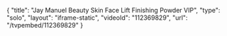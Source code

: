 {
    "title": "Jay Manuel Beauty Skin Face Lift Finishing Powder  VIP",
    "type": "solo",
    "layout": "iframe-static",
    "videoId": "112369829",
    "url": "\/tvpembed\/112369829"
}